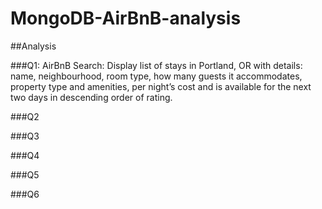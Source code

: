# MongoDB-AirBnB-analysis

##Analysis

###Q1: AirBnB Search: Display list of stays in Portland, OR with details: name, neighbourhood, room type, how many guests it accommodates, property type and amenities, per night’s cost and is available for the next two days in descending order of rating. 

###Q2

###Q3

###Q4

###Q5

###Q6
